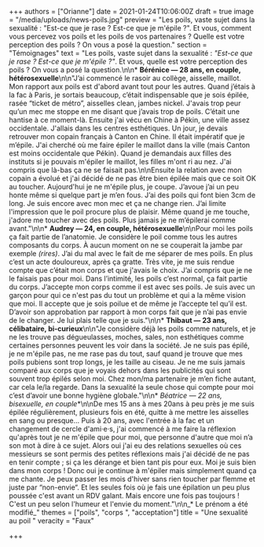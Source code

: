 +++
authors = ["Orianne"]
date = 2021-01-24T10:06:00Z
draft = true
image = "/media/uploads/news-poils.jpg"
preview = "Les poils, vaste sujet dans la sexualité : \"Est-ce que je rase ? Est-ce que je m'épile ?\". Et vous, comment vous percevez vos poils et les poils de vos partenaires ? Quelle est votre perception des poils ? On vous a posé la question."
section = "Témoignages"
text = "Les poils, vaste sujet dans la sexualité : _\"Est-ce que je rase ? Est-ce que je m'épile ?\"_.  Et vous, quelle est votre perception des poils ? On vous a posé la question.\n\n* **Bérénice — 28 ans, en couple, hétérosexuelle**\n\n\"J’ai commencé le rasoir au collège, aisselle, maillot. Mon rapport aux poils est d'abord avant tout pour les autres. Quand j’étais à la fac à Paris, je sortais beaucoup, c’était indispensable que je sois épilée, rasée “ticket de métro”, aisselles clean, jambes nickel. J'avais trop peur qu’un mec me stoppe en me disant que j’avais trop de poils. C’était une hantise à ce moment-là. Ensuite j'ai vécu en Chine à Pékin, une ville assez occidentale. J'allais dans les centres esthétiques. Un jour, je devais retrouver mon copain français à Canton en Chine. Il était impératif que je m’épile. J'ai cherché où me faire épiler le maillot dans la ville (mais Canton est moins occidentale que Pékin). Quand je demandais aux filles des instituts si je pouvais m'épiler le maillot, les filles m'ont ri au nez. J'ai compris que là-bas ça ne se faisait pas.\n\nEnsuite la relation avec mon copain a évolué et j'ai décidé de ne pas être bien épilée mais que ce soit OK au toucher. Aujourd'hui je ne m'épile plus, je coupe. J’avoue j’ai un peu honte même si quelque part je m’en fous. J’ai des poils qui font bien 3cm de long. Je suis encore avec mon mec et ça ne change rien. J’ai limite l'impression que le poil procure plus de plaisir. Même quand je me touche, j'adore me toucher avec des poils. Plus jamais je ne m’épilerai comme avant.\"\n\n* **Audrey — 24, en couple, hétérosexuelle**\n\nPour moi les poils ça fait partie de l’anatomie. Je considère le poil comme tous les autres composants du corps. À aucun moment on ne se couperait la jambe par exemple _(rires)_. J’ai du mal avec le fait de me séparer de mes poils. En plus c’est un acte douloureux, après ça gratte. Très vite, je me suis rendue compte que c’était mon corps et que j'avais le choix. J’ai compris que je ne le faisais pas pour moi. Dans l’intimité, les poils c’est normal, ça fait partie du corps. J’accepte mon corps comme il est avec ses poils. Je suis avec un garçon pour qui ce n'est pas du tout un problème et qui a la même vision que moi. Il accepte que je sois poilue et de même je l’accepte tel qu’il est. D’avoir son approbation par rapport à mon corps fait que je n’ai pas envie de le changer. Je lui plais telle que je suis.\"\n\n* **Thibaut — 23 ans, célibataire, bi-curieux**\n\n\"Je considère déjà les poils comme naturels, et je ne les trouve pas dégueulasses, moches, sales, non esthétiques comme certaines personnes peuvent les voir dans la société. Je ne suis pas épilé, je ne m'épile pas, ne me rase pas du tout, sauf quand je trouve que mes poils pubiens sont trop longs, je les taille au ciseau. Je ne me suis jamais comparé aux corps que je voyais dehors dans les publicités qui sont souvent trop épilés selon moi. Chez mon/ma partenaire je m’en fiche autant, car cela le/la regarde. Dans la sexualité la seule chose qui compte pour moi c’est d’avoir une bonne hygiène globale.\"\n\n* **Béatrice* — 22 ans, bisexuelle, en couple**\n\nDe mes 15 ans à mes 20ans à peu près je me suis épilée régulièrement, plusieurs fois en été, quitte à me mettre les aisselles en sang ou presque... Puis à 20 ans, avec l'entrée à la fac et un changement de cercle d'ami·e·s, j'ai commencé à me faire la réflexion qu'après tout je ne m'épile que pour moi, que personne d'autre que moi n’a son mot à dire à ce sujet. Alors oui j'ai eu des relations sexuelles où ces messieurs se sont permis des petites réflexions mais j'ai décidé de ne pas en tenir compte ; si ça les dérange et bien tant pis pour eux. Moi je suis bien dans mon corps ! Donc oui je continue à m'épiler mais simplement quand ça me chante. Je peux passer les mois d'hiver sans rien toucher par flemme et juste par “non-envie“. Et les seules fois où je fais une épilation un peu plus poussée c'est avant un RDV galant. Mais encore une fois pas toujours ! C'est un peu selon l'humeur et l'envie du moment.\"\n\n_* Le prénom a été modifié_"
themes = ["poils", "corps ", "acceptation"]
title = "Une sexualité au poil "
veracity = "Faux"

+++
